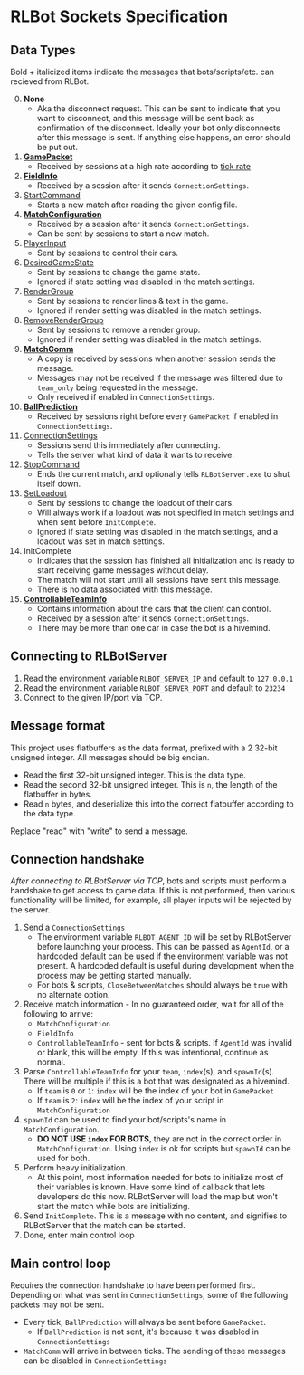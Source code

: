 # RLBot Sockets Specification

## Data Types

Bold + italicized items indicate the messages that bots/scripts/etc. can recieved from RLBot.

00. **None**
    - Aka the disconnect request. This can be sent to indicate that you want to disconnect,
    and this message will be sent back as confirmation of the disconnect.
    Ideally your bot only disconnects after this message is sent.
    If anything else happens, an error should be put out.
01. **[GamePacket](https://github.com/RLBot/flatbuffers-schema/blob/main/gamedata.fbs#L291-L307)**
    - Received by sessions at a high rate according to [tick rate](/v5/botmaking/tick-rate.md)
02. **[FieldInfo](https://github.com/RLBot/flatbuffers-schema/blob/main/gamedata.fbs#L338-L348)**
    - Received by a session after it sends `ConnectionSettings`.
03. [StartCommand](https://github.com/RLBot/flatbuffers-schema/blob/main/rlbot.fbs#L9-L12)
    - Starts a new match after reading the given config file.
04. **[MatchConfiguration](https://github.com/RLBot/flatbuffers-schema/blob/main/matchconfig.fbs#L490-L532)**
    - Received by a session after it sends `ConnectionSettings`.
    - Can be sent by sessions to start a new match.
05. [PlayerInput](https://github.com/RLBot/flatbuffers-schema/blob/main/gamedata.fbs#L30-L35)
    - Sent by sessions to control their cars.
06. [DesiredGameState](https://github.com/RLBot/flatbuffers-schema/blob/main/gamestatemanip.fbs#L76-L89)
    - Sent by sessions to change the game state.
    - Ignored if state setting was disabled in the match settings.
07. [RenderGroup](https://github.com/RLBot/flatbuffers-schema/blob/main/rendering.fbs#L168-L177)
    - Sent by sessions to render lines & text in the game.
    - Ignored if render setting was disabled in the match settings.
08. [RemoveRenderGroup](https://github.com/RLBot/flatbuffers-schema/blob/main/rendering.fbs#L181-L185)
    - Sent by sessions to remove a render group.
    - Ignored if render setting was disabled in the match settings.
09. **[MatchComm](https://github.com/RLBot/flatbuffers-schema/blob/main/comms.fbs#L3-L22)**
    - A copy is received by sessions when another session sends the message.
    - Messages may not be received if the message was filtered due to `team_only` being requested in the message.
    - Only received if enabled in `ConnectionSettings`.
10. **[BallPrediction](https://github.com/RLBot/flatbuffers-schema/blob/main/gamedata.fbs#L361-L367)**
    - Received by sessions right before every `GamePacket` if enabled in `ConnectionSettings`.
11. [ConnectionSettings](https://github.com/RLBot/flatbuffers-schema/blob/main/rlbot.fbs#L20-L33)
    - Sessions send this immediately after connecting.
    - Tells the server what kind of data it wants to receive.
12. [StopCommand](https://github.com/RLBot/flatbuffers-schema/blob/main/rlbot.fbs#L14-L18)
    - Ends the current match, and optionally tells `RLBotServer.exe` to shut itself down.
13. [SetLoadout](https://github.com/RLBot/flatbuffers-schema/blob/main/rlbot.fbs#L35-L44)
    - Sent by sessions to change the loadout of their cars.
    - Will always work if a loadout was not specified in match settings and when sent before `InitComplete`.
    - Ignored if state setting was disabled in the match settings, and a loadout was set in match settings.
14. InitComplete
    - Indicates that the session has finished all initialization and is ready to start receiving
    game messages without delay.
    - The match will not start until all sessions have sent this message.
    - There is no data associated with this message.
15. **[ControllableTeamInfo](https://github.com/RLBot/flatbuffers-schema/blob/main/rlbot.fbs#L56-L64)**
    - Contains information about the cars that the client can control.
    - Received by a session after it sends `ConnectionSettings`.
    - There may be more than one car in case the bot is a hivemind.

## Connecting to RLBotServer

1. Read the environment variable `RLBOT_SERVER_IP` and default to `127.0.0.1`
1. Read the environment variable `RLBOT_SERVER_PORT` and default to `23234`
1. Connect to the given IP/port via TCP.

## Message format

This project uses flatbuffers as the data format,
prefixed with a 2 32-bit unsigned integer.
All messages should be big endian.

- Read the first 32-bit unsigned integer. This is the data type.
- Read the second 32-bit unsigned integer. This is `n`, the length of the flatbuffer in bytes.
- Read `n` bytes, and deserialize this into the correct flatbuffer according to the data type.

Replace "read" with "write" to send a message.

## Connection handshake

*After connecting to RLBotServer via TCP*, bots and scripts must perform a handshake to get access to game data.
If this is not performed, then various functionality will be limited, for example, all player inputs will be rejected by the server.

1. Send a `ConnectionSettings`
    - The environment variable `RLBOT_AGENT_ID` will be set by RLBotServer before launching your process.
    This can be passed as `AgentId`, or a hardcoded default can be used if the environment variable was not present.
    A hardcoded default is useful during development when the process may be getting started manually.
    - For bots & scripts, `CloseBetweenMatches` should always be `true` with no alternate option.
1. Receive match information - In no guaranteed order, wait for all of the following to arrive:
    - `MatchConfiguration`
    - `FieldInfo`
    - `ControllableTeamInfo` - sent for bots & scripts. If `AgentId` was invalid or blank, this will be empty.
    If this was intentional, continue as normal.
1. Parse `ControllableTeamInfo` for your `team`, `index`(s), and `spawnId`(s).
  There will be multiple if this is a bot that was designated as a hivemind.
    - If `team` is `0` or `1`: `index` will be the index of your bot in `GamePacket`
    - If `team` is `2`: `index` will be the index of your script in `MatchConfiguration`
1. `spawnId` can be used to find your bot/scripts's name in `MatchConfiguration`.
    - **DO NOT USE `index` FOR BOTS**, they are not in the correct order in `MatchConfiguration`. Using `index` is ok for scripts but `spawnId` can be used for both.
1. Perform heavy initialization.
    - At this point, most information needed for bots to initialize most of their variables is known.
    Have some kind of callback that lets developers do this now.
    RLBotServer will load the map but won't start the match while bots are initializing.
1. Send `InitComplete`.
  This is a message with no content, and signifies to RLBotServer that the match can be started.
1. Done, enter main control loop

## Main control loop

Requires the connection handshake to have been performed first. Depending on what was sent in `ConnectionSettings`, some of the following packets may not be sent.

- Every tick, `BallPrediction` will always be sent before `GamePacket`.
  - If `BallPrediction` is not sent, it's because it was disabled in `ConnectionSettings`
- `MatchComm` will arrive in between ticks. The sending of these messages can be disabled in `ConnectionSettings`
